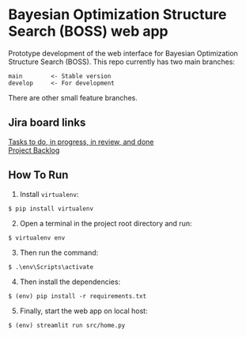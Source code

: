 # Bayesian Optimization Structure Search (BOSS) web app

Prototype development of the web interface for Bayesian Optimization Structure Search (BOSS). 
This repo currently has two main branches:
```
main        <- Stable version
develop     <- For development
```
There are other small feature branches.

## Jira board links
[Tasks to do, in progress, in review, and done](https://cest-boss.atlassian.net/jira/software/c/projects/BOSS/boards/1?selectedIssue=BOSS-5&atlOrigin=eyJpIjoiNTM3NDI5MzFkM2RhNGY2N2IyODBlYzE3YjllNGQyM2IiLCJwIjoiaiJ9)\
[Project Backlog](https://cest-boss.atlassian.net/jira/software/c/projects/BOSS/boards/1/backlog?atlOrigin=eyJpIjoiMGUyZjlmNmI0ZTUxNDY0NThhMWE0YTdmMWEyNjkxZmUiLCJwIjoiaiJ9)

## How To Run
1. Install `virtualenv`:
```
$ pip install virtualenv
```

2. Open a terminal in the project root directory and run:
```
$ virtualenv env
```

3. Then run the command:
```
$ .\env\Scripts\activate
```

4. Then install the dependencies:
```
$ (env) pip install -r requirements.txt
```

5. Finally, start the web app on local host:
```
$ (env) streamlit run src/home.py
```